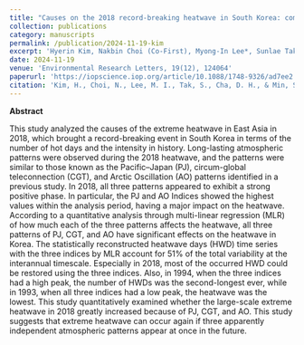 ```yaml
---
title: "Causes on the 2018 record-breaking heatwave in South Korea: compound impacts from recurrent large-scale atmospheric teleconnections"
collection: publications
category: manuscripts
permalink: /publication/2024-11-19-kim
excerpt: 'Hyerin Kim, Nakbin Choi (Co-First), Myong-In Lee*, Sunlae Tak, Dong-Hyun Cha and Seung-Ki Min'
date: 2024-11-19
venue: 'Environmental Research Letters, 19(12), 124064'
paperurl: 'https://iopscience.iop.org/article/10.1088/1748-9326/ad7ee2'
citation: 'Kim, H., Choi, N., Lee, M. I., Tak, S., Cha, D. H., & Min, S. K. (2024). Causes on the 2018 record-breaking heatwave in South Korea: compound impacts from recurrent large-scale atmospheric teleconnections. Environmental Research Letters, 19(12), 124064.'
---
```

**Abstract**

This study analyzed the causes of the extreme heatwave in East Asia in 2018, which brought a record-breaking event in South Korea in terms of the number of hot days and the intensity in history. Long-lasting atmospheric patterns were observed during the 2018 heatwave, and the patterns were similar to those known as the Pacific–Japan (PJ), circum-global teleconnection (CGT), and Arctic Oscillation (AO) patterns identified in a previous study. In 2018, all three patterns appeared to exhibit a strong positive phase. In particular, the PJ and AO Indices showed the highest values within the analysis period, having a major impact on the heatwave. According to a quantitative analysis through multi-linear regression (MLR) of how much each of the three patterns affects the heatwave, all three patterns of PJ, CGT, and AO have significant effects on the heatwave in Korea. The statistically reconstructed heatwave days (HWD) time series with the three indices by MLR account for 51% of the total variability at the interannual timescale. Especially in 2018, most of the occurred HWD could be restored using the three indices. Also, in 1994, when the three indices had a high peak, the number of HWDs was the second-longest ever, while in 1993, when all three indices had a low peak, the heatwave was the lowest. This study quantitatively examined whether the large-scale extreme heatwave in 2018 greatly increased because of PJ, CGT, and AO. This study suggests that extreme heatwave can occur again if three apparently independent atmospheric patterns appear at once in the future.
